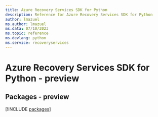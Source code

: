 ```yaml
---
title: Azure Recovery Services SDK for Python
description: Reference for Azure Recovery Services SDK for Python
author: lmazuel
ms.author: lmazuel
ms.data: 07/10/2023
ms.topic: reference
ms.devlang: python
ms.service: recoveryservices
---
```

# Azure Recovery Services SDK for Python - preview
## Packages - preview
[!INCLUDE [packages](recovery-services-index.md)]